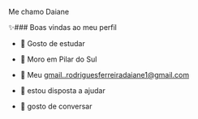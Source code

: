 Me chamo Daiane

  
 ✨### Boas vindas ao meu perfil 

- 🔭 Gosto de estudar
- 🌱 Moro em Pilar do Sul


- 👯 Meu gmail..rodriguesferreiradaiane1@gmail.com
- 🤔 estou disposta a ajudar
- 💬 gosto de conversar


